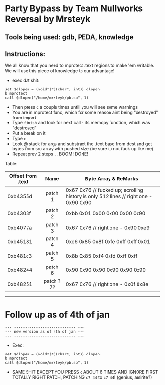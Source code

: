 # Party Bypass by Team Nullworks Reversal by Mrsteyk

## Tools being used: gdb, PEDA, knowledge

## Instructions:

We all know that you need to mprotect .text regions to make 'em writable.
We will use this piece of knowledge to our advantage!

* exec dat shit:
```
set $dlopen = (void*(*)(char*, int)) dlopen
b mprotect
call $dlopen("/home/mrsteyk/pb.so", 1)
```
* Then press `c` a couple times untill you will see some warnings
* You are in mprotect func, which for some reason aint being "destroyed" from import
* Type `finish` and look for next call - its memcpy function, which was "destroyed"
* Put a break on it
* Type `c`
* Look @ stack for args and substract the .text base from dest and get bytes from src array with pushed size (be sure to not fuck up like me)
* Repeat prev 2 steps
...
BOOM! DONE!

Table:

| Offset from .text | Name      | Byte Array & ReMarks                                                                 |
| ----------------- | :-------: | ------------------------------------------------------------------------------------ |
| 0xb4355d          | patch  1  | 0x67 0x76 // fucked up; scrolling history is only 512 lines // right one - 0x90 0x90 |
| 0xb4303f          | patch  2  | 0xbb 0x01 0x00 0x00 0x00 0x90                                                        |
| 0xb4077a          | patch  3  | 0x67 0x76 // right one - 0x90 0xe9                                                   |
| 0xb45181          | patch  4  | 0xc6 0x85 0x8f 0xfe 0xff 0xff 0x01                                                   |
| 0xb481c3          | patch  5  | 0x8b 0x85 0xf4 0xfd 0xff 0xff                                                        |
| 0xb48244          | patch  6  | 0x90 0x90 0x90 0x90 0x90 0x90                                                        |
| 0xb48251          | patch ?7? | 0x67 0x76 // right one - 0x0f 0x8e                                                   |

---

# Follow up as of 4th of jan

```
--- ---------------------------- ---
--- new version as of 4th of jan ---
--- ---------------------------- ---
```

* Exec:
```
set $dlopen = (void*(*)(char*, int)) dlopen
b mprotect
call $dlopen("/home/mrsteyk/pb.so", 1)
```
* SAME SHIT EXCEPT YOU PRESS `c` ABOUT 6 TIMES AND IGNORE FIRST TOTALLY RIGHT PATCH, PATCHING `c7 44` to `c7 44`! (genius, amirite?)
